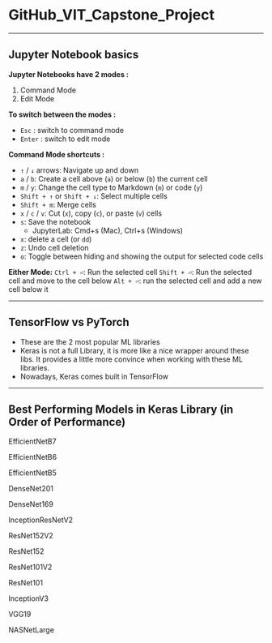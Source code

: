 # GitHub_VIT_Capstone_Project
---
## Jupyter Notebook basics

**Jupyter Notebooks have 2 modes :**
1. Command Mode
2. Edit Mode

**To switch between the modes :** 
- `Esc` : switch to command mode
- `Enter` : switch to edit mode

**Command Mode shortcuts :** 
- `↑` / `↓` arrows: Navigate up and down
- `a` / `b`: Create a cell above (`a`) or below (`b`) the current cell
- `m` / `y`: Change the cell type to Markdown (`m`) or code (`y`)
- `Shift + ↑` or `Shift + ↓`: Select multiple cells
- `Shift + m`: Merge cells
- `x` / `c` / `v`: Cut (`x`), copy (`c`), or paste (`v`) cells
- `s`: Save the notebook
  - JupyterLab: Cmd+s (Mac), Ctrl+s (Windows)
- `x`: delete a cell (or `dd`)
- `z`: Undo cell deletion
- `o`: Toggle between hiding and showing the output for selected code cells

**Either Mode:**
`Ctrl + ⏎`: Run the selected cell
`Shift + ⏎`: Run the selected cell and move to the cell below
`Alt + ⏎`:  run the selected cell and add a new cell below it

---

## TensorFlow vs PyTorch

- These are the 2 most popular ML libraries 
- Keras is not a full Library, it is more like a nice wrapper around these libs. It provides a little more convince when working with these ML libraries.
- Nowadays, Keras comes built in TensorFlow

---

## Best Performing Models in Keras Library (in Order of Performance)

EfficientNetB7

EfficientNetB6

EfficientNetB5

DenseNet201

DenseNet169

InceptionResNetV2

ResNet152V2

ResNet152

ResNet101V2

ResNet101

InceptionV3

VGG19

NASNetLarge
